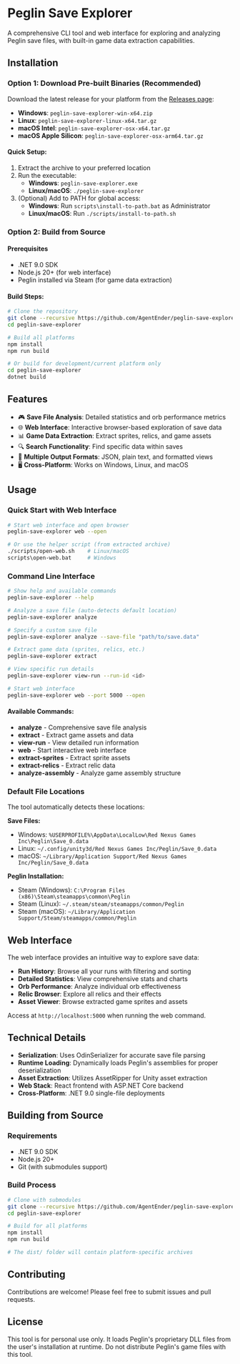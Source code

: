 # Peglin Save Explorer

A comprehensive CLI tool and web interface for exploring and analyzing Peglin save files, with built-in game data extraction capabilities.

## Installation

### Option 1: Download Pre-built Binaries (Recommended)

Download the latest release for your platform from the [Releases page](https://github.com/AgentEnder/peglin-save-explorer/releases):

- **Windows**: `peglin-save-explorer-win-x64.zip`
- **Linux**: `peglin-save-explorer-linux-x64.tar.gz`
- **macOS Intel**: `peglin-save-explorer-osx-x64.tar.gz`
- **macOS Apple Silicon**: `peglin-save-explorer-osx-arm64.tar.gz`

#### Quick Setup:
1. Extract the archive to your preferred location
2. Run the executable:
   - **Windows**: `peglin-save-explorer.exe`
   - **Linux/macOS**: `./peglin-save-explorer`
3. (Optional) Add to PATH for global access:
   - **Windows**: Run `scripts\install-to-path.bat` as Administrator
   - **Linux/macOS**: Run `./scripts/install-to-path.sh`

### Option 2: Build from Source

#### Prerequisites
- .NET 9.0 SDK
- Node.js 20+ (for web interface)
- Peglin installed via Steam (for game data extraction)

#### Build Steps:
```bash
# Clone the repository
git clone --recursive https://github.com/AgentEnder/peglin-save-explorer.git
cd peglin-save-explorer

# Build all platforms
npm install
npm run build

# Or build for development/current platform only
cd peglin-save-explorer
dotnet build
```

## Features

- 🎮 **Save File Analysis**: Detailed statistics and orb performance metrics
- 🌐 **Web Interface**: Interactive browser-based exploration of save data
- 📊 **Game Data Extraction**: Extract sprites, relics, and game assets
- 🔍 **Search Functionality**: Find specific data within saves
- 💾 **Multiple Output Formats**: JSON, plain text, and formatted views
- 🖥️ **Cross-Platform**: Works on Windows, Linux, and macOS

## Usage

### Quick Start with Web Interface
```bash
# Start web interface and open browser
peglin-save-explorer web --open

# Or use the helper script (from extracted archive)
./scripts/open-web.sh    # Linux/macOS
scripts\open-web.bat     # Windows
```

### Command Line Interface

```bash
# Show help and available commands
peglin-save-explorer --help

# Analyze a save file (auto-detects default location)
peglin-save-explorer analyze

# Specify a custom save file
peglin-save-explorer analyze --save-file "path/to/save.data"

# Extract game data (sprites, relics, etc.)
peglin-save-explorer extract

# View specific run details
peglin-save-explorer view-run --run-id <id>

# Start web interface
peglin-save-explorer web --port 5000 --open
```

#### Available Commands:

- **analyze** - Comprehensive save file analysis
- **extract** - Extract game assets and data
- **view-run** - View detailed run information
- **web** - Start interactive web interface
- **extract-sprites** - Extract sprite assets
- **extract-relics** - Extract relic data
- **analyze-assembly** - Analyze game assembly structure

### Default File Locations

The tool automatically detects these locations:

**Save Files:**
- Windows: `%USERPROFILE%\AppData\LocalLow\Red Nexus Games Inc\Peglin\Save_0.data`
- Linux: `~/.config/unity3d/Red Nexus Games Inc/Peglin/Save_0.data`
- macOS: `~/Library/Application Support/Red Nexus Games Inc/Peglin/Save_0.data`

**Peglin Installation:**
- Steam (Windows): `C:\Program Files (x86)\Steam\steamapps\common\Peglin`
- Steam (Linux): `~/.steam/steam/steamapps/common/Peglin`
- Steam (macOS): `~/Library/Application Support/Steam/steamapps/common/Peglin`

## Web Interface

The web interface provides an intuitive way to explore save data:

- **Run History**: Browse all your runs with filtering and sorting
- **Detailed Statistics**: View comprehensive stats and charts
- **Orb Performance**: Analyze individual orb effectiveness
- **Relic Browser**: Explore all relics and their effects
- **Asset Viewer**: Browse extracted game sprites and assets

Access at `http://localhost:5000` when running the web command.

## Technical Details

- **Serialization**: Uses OdinSerializer for accurate save file parsing
- **Runtime Loading**: Dynamically loads Peglin's assemblies for proper deserialization
- **Asset Extraction**: Utilizes AssetRipper for Unity asset extraction
- **Web Stack**: React frontend with ASP.NET Core backend
- **Cross-Platform**: .NET 9.0 single-file deployments

## Building from Source

### Requirements
- .NET 9.0 SDK
- Node.js 20+
- Git (with submodules support)

### Build Process
```bash
# Clone with submodules
git clone --recursive https://github.com/AgentEnder/peglin-save-explorer.git
cd peglin-save-explorer

# Build for all platforms
npm install
npm run build

# The dist/ folder will contain platform-specific archives
```

## Contributing

Contributions are welcome! Please feel free to submit issues and pull requests.

## License

This tool is for personal use only. It loads Peglin's proprietary DLL files from the user's installation at runtime. Do not distribute Peglin's game files with this tool.